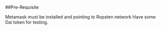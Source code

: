 ##Pre-Requisite

Metamask must be installed and pointing to Ropsten network
Have some Dai token for testing.
